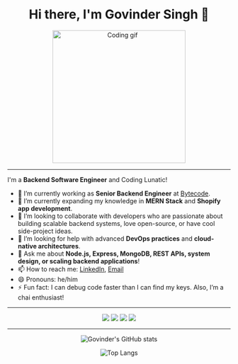 <div align="center">
    <h1>Hi there, I'm Govinder Singh 👋</h1>
</div>

<p align="center">
  <img src="https://media.giphy.com/media/13HgwGsXF0aiGY/giphy.gif" width="300" alt="Coding gif"/>
</p>

---

I'm a **Backend Software Engineer** and Coding Lunatic!

- 🔭 I’m currently working as **Senior Backend Engineer** at [Bytecode](https://www.bytecodetechnologies.in/).
- 🌱 I’m currently expanding my knowledge in **MERN Stack** and **Shopify app development**.
- 👯 I’m looking to collaborate with developers who are passionate about building scalable backend systems, love open-source, or have cool side-project ideas.
- 🤔 I’m looking for help with advanced **DevOps practices** and **cloud-native architectures**.
- 💬 Ask me about **Node.js, Express, MongoDB, REST APIs, system design, or scaling backend applications**!
- 📫 How to reach me: [LinkedIn](https://www.linkedin.com/in/govindersingh/), [Email](mailto:govind.singh@example.com)
- 😄 Pronouns: he/him
- ⚡ Fun fact: I can debug code faster than I can find my keys. Also, I’m a chai enthusiast!

---

<p align="center">
  <a href="https://www.linkedin.com/in/govindersingh/"><img src="https://img.shields.io/badge/-LinkedIn-blue?style=flat&logo=linkedin"></a>
  <a href="mailto:govind.singh@example.com"><img src="https://img.shields.io/badge/-Email-red?style=flat&logo=gmail"></a>
  <a href="https://leetcode.com/govindersingh/"><img src="https://img.shields.io/badge/-LeetCode-FFA116?style=flat&logo=leetcode&logoColor=black"></a>
  <a href="https://twitter.com/govindersingh"><img src="https://img.shields.io/badge/-Twitter-1DA1F2?style=flat&logo=twitter"></a>
</p>

---

<!-- Optional: GitHub Stats Card -->
<p align="center">
  <img src="https://github-readme-stats.vercel.app/api?username=govindersingh&show_icons=true&hide_border=true&theme=radical" alt="Govinder's GitHub stats" />
</p>

<!-- Optional: Top Languages Card -->
<p align="center">
  <img src="https://github-readme-stats.vercel.app/api/top-langs/?username=govindersingh&layout=compact&hide_border=true&theme=radical" alt="Top Langs" />
</p>
